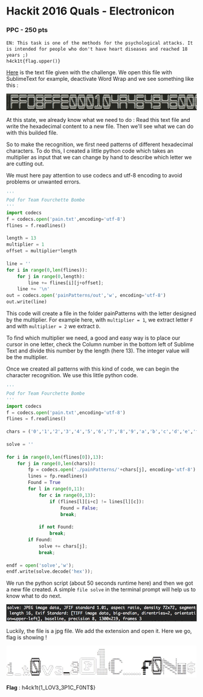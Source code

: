 # Hackit 2016 Quals - Electronicon
### PPC - 250 pts

    EN: This task is one of the methods for the psychological attacks. It is intended for people who don't have heart diseases and reached 18 years ;)
    h4ck1t{flag.upper()}
    
[Here](pain.txt) is the text file given with the challenge. We open this file with SublimeText for example, deactivate Word Wrap and we see something like this :

![File](firstSight.png)

At this state, we already know what we need to do : Read this text file and write the hexadecimal content to a new file. Then we'll see what we can do with this builded file.

So to make the recognition, we first need patterns of different hexadecimal characters. To do this, I created a little python code which takes an multiplier as input that we can change by hand to describe which letter we are cutting out.

We must here pay attention to use codecs and utf-8 encoding to avoid problems or unwanted errors.

```python
'''
Pod for Team Fourchette Bombe
'''
import codecs
f = codecs.open('pain.txt',encoding='utf-8')
flines = f.readlines()

length = 13
multiplier = 1
offset = multiplier*length

line = ''
for i in range(0,len(flines)):
	for j in range(0,length):
		line += flines[i][j+offset];
	line += '\n'
out = codecs.open('painPatterns/out','w', encoding='utf-8')
out.write(line)
```

This code will create a file in the folder painPatterns with the letter designed by the multiplier. For example here, with `multiplier = 1`, we extract letter `F` and with `multiplier = 2` we extract `D`.

To find which multiplier we need, a good and easy way is to place our cursor in one letter, check the Column number in the bottom left of Sublime Text and divide this number by the length (here 13). The integer value will be the multiplier.

Once we created all patterns with this kind of code, we can begin the character recognition. We use this little python code. 
```python
'''
Pod for Team Fourchette Bombe
'''
import codecs
f = codecs.open('pain.txt',encoding='utf-8')
flines = f.readlines()

chars = ('0','1','2','3','4','5','6','7','8','9','a','b','c','d','e','f')

solve = ''

for i in range(0,len(flines[0]),13):
	for j in range(0,len(chars)):
		fp = codecs.open('./painPatterns/'+chars[j], encoding='utf-8')
		lines = fp.readlines() 
		Found = True
		for l in range(0,11):
			for c in range(0,13):
				if (flines[l][i+c] != lines[l][c]):
					Found = False;
					break;

			if not Found:
				break;
		if Found:
			solve += chars[j];
			break;

endf = open('solve','w');
endf.write(solve.decode('hex'));
```

We run the python script (about 50 seconds runtime here) and then we got a new file created. A simple `file solve` in the terminal prompt will help us to know what to do next.

![file solve](file_result.png)

Luckily, the file is a jpg file. We add the extension and open it. Here we go, flag is showing !

![flag](solve.jpg)

**Flag** : h4ck1t{1_LOV3_3P1C_F0NT$}